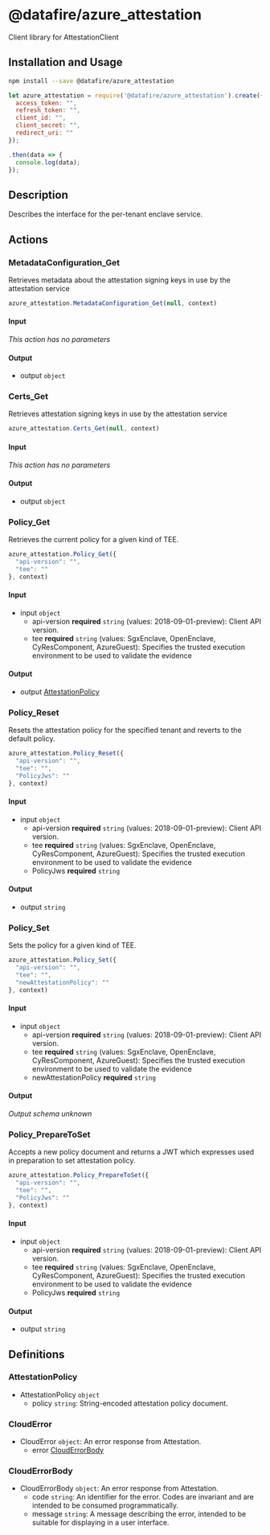 # @datafire/azure_attestation

Client library for AttestationClient

## Installation and Usage
```bash
npm install --save @datafire/azure_attestation
```
```js
let azure_attestation = require('@datafire/azure_attestation').create({
  access_token: "",
  refresh_token: "",
  client_id: "",
  client_secret: "",
  redirect_uri: ""
});

.then(data => {
  console.log(data);
});
```

## Description

Describes the interface for the per-tenant enclave service.

## Actions

### MetadataConfiguration_Get
Retrieves metadata about the attestation signing keys in use by the  attestation service


```js
azure_attestation.MetadataConfiguration_Get(null, context)
```

#### Input
*This action has no parameters*

#### Output
* output `object`

### Certs_Get
Retrieves attestation signing keys in use by the attestation service


```js
azure_attestation.Certs_Get(null, context)
```

#### Input
*This action has no parameters*

#### Output
* output `object`

### Policy_Get
Retrieves the current policy for a given kind of TEE.


```js
azure_attestation.Policy_Get({
  "api-version": "",
  "tee": ""
}, context)
```

#### Input
* input `object`
  * api-version **required** `string` (values: 2018-09-01-preview): Client API version.
  * tee **required** `string` (values: SgxEnclave, OpenEnclave, CyResComponent, AzureGuest): Specifies the trusted execution environment to be used to validate the evidence

#### Output
* output [AttestationPolicy](#attestationpolicy)

### Policy_Reset
Resets the attestation policy for the specified tenant and reverts to the default policy.


```js
azure_attestation.Policy_Reset({
  "api-version": "",
  "tee": "",
  "PolicyJws": ""
}, context)
```

#### Input
* input `object`
  * api-version **required** `string` (values: 2018-09-01-preview): Client API version.
  * tee **required** `string` (values: SgxEnclave, OpenEnclave, CyResComponent, AzureGuest): Specifies the trusted execution environment to be used to validate the evidence
  * PolicyJws **required** `string`

#### Output
* output `string`

### Policy_Set
Sets the policy for a given kind of TEE.


```js
azure_attestation.Policy_Set({
  "api-version": "",
  "tee": "",
  "newAttestationPolicy": ""
}, context)
```

#### Input
* input `object`
  * api-version **required** `string` (values: 2018-09-01-preview): Client API version.
  * tee **required** `string` (values: SgxEnclave, OpenEnclave, CyResComponent, AzureGuest): Specifies the trusted execution environment to be used to validate the evidence
  * newAttestationPolicy **required** `string`

#### Output
*Output schema unknown*

### Policy_PrepareToSet
Accepts a new policy document and returns a JWT which expresses  used in preparation to set attestation policy.


```js
azure_attestation.Policy_PrepareToSet({
  "api-version": "",
  "tee": "",
  "PolicyJws": ""
}, context)
```

#### Input
* input `object`
  * api-version **required** `string` (values: 2018-09-01-preview): Client API version.
  * tee **required** `string` (values: SgxEnclave, OpenEnclave, CyResComponent, AzureGuest): Specifies the trusted execution environment to be used to validate the evidence
  * PolicyJws **required** `string`

#### Output
* output `string`



## Definitions

### AttestationPolicy
* AttestationPolicy `object`
  * policy `string`: String-encoded attestation policy document.

### CloudError
* CloudError `object`: An error response from Attestation.
  * error [CloudErrorBody](#clouderrorbody)

### CloudErrorBody
* CloudErrorBody `object`: An error response from Attestation.
  * code `string`: An identifier for the error. Codes are invariant and are intended to be consumed programmatically.
  * message `string`: A message describing the error, intended to be suitable for displaying in a user interface.


